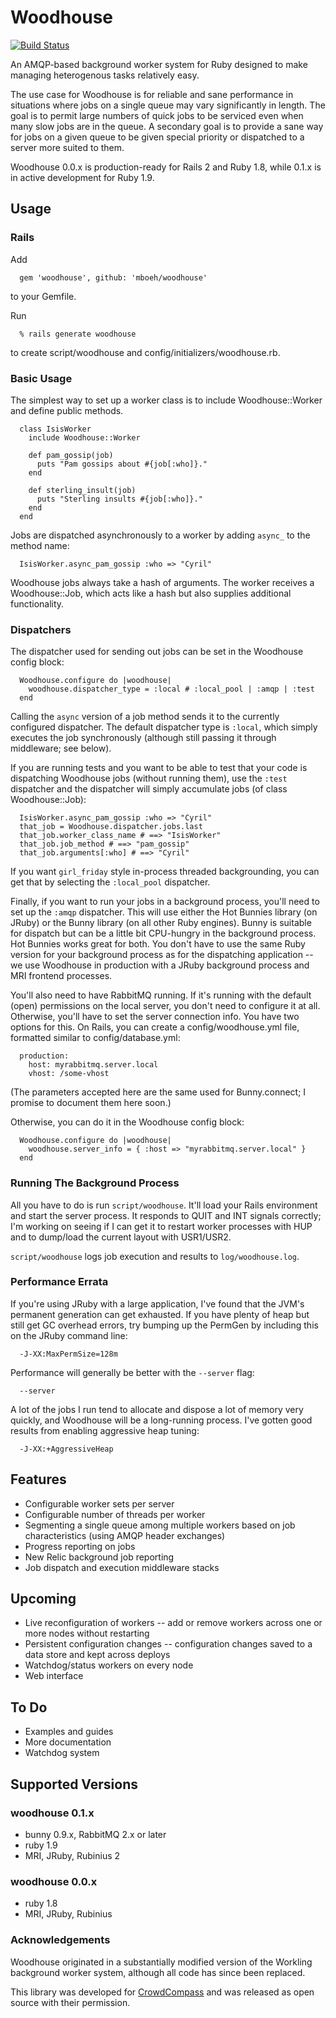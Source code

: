 # Woodhouse

[<img src="https://secure.travis-ci.org/mboeh/woodhouse.png?branch=master" alt="Build Status" />](http://travis-ci.org/mboeh/woodhouse)

An AMQP-based background worker system for Ruby designed to make managing heterogenous tasks relatively easy.

The use case for Woodhouse is for reliable and sane performance in situations where jobs on a single queue may vary significantly
in length. The goal is to permit large numbers of quick jobs to be serviced even when many slow jobs are in the queue. A secondary
goal is to provide a sane way for jobs on a given queue to be given special priority or dispatched to a server more suited to them.

Woodhouse 0.0.x is production-ready for Rails 2 and Ruby 1.8, while 0.1.x is in active development for Ruby 1.9.

## Usage

### Rails

Add

      gem 'woodhouse', github: 'mboeh/woodhouse'

to your Gemfile.

Run
      
      % rails generate woodhouse

to create script/woodhouse and config/initializers/woodhouse.rb.

### Basic Usage

The simplest way to set up a worker class is to include Woodhouse::Worker and define public methods.

      class IsisWorker
        include Woodhouse::Worker

        def pam_gossip(job)
          puts "Pam gossips about #{job[:who]}."
        end

        def sterling_insult(job)
          puts "Sterling insults #{job[:who]}."
        end
      end

Jobs are dispatched asynchronously to a worker by adding `async_` to the method name:

      IsisWorker.async_pam_gossip :who => "Cyril"

Woodhouse jobs always take a hash of arguments. The worker receives a Woodhouse::Job, which acts like a hash
but also supplies additional functionality.

### Dispatchers

The dispatcher used for sending out jobs can be set in the Woodhouse config block:

      Woodhouse.configure do |woodhouse|
        woodhouse.dispatcher_type = :local # :local_pool | :amqp | :test
      end
      
Calling the `async` version of a job method sends it to the currently configured dispatcher. The default dispatcher
type is `:local`, which simply executes the job synchronously (although still passing it through middleware; see below).

If you are running tests and you want to be able to test that your code is dispatching Woodhouse jobs (without running
them), use the `:test` dispatcher and the dispatcher will simply accumulate jobs (of class Woodhouse::Job):

      IsisWorker.async_pam_gossip :who => "Cyril"
      that_job = Woodhouse.dispatcher.jobs.last
      that_job.worker_class_name # ==> "IsisWorker"
      that_job.job_method # ==> "pam_gossip"
      that_job.arguments[:who] # ==> "Cyril"

If you want `girl_friday` style in-process threaded backgrounding, you can get that by selecting the `:local_pool`
dispatcher.

Finally, if you want to run your jobs in a background process, you'll need to set up the `:amqp` dispatcher. This will
use either the Hot Bunnies library (on JRuby) or the Bunny library (on all other Ruby engines). Bunny is suitable for
dispatch but can be a little bit CPU-hungry in the background process. Hot Bunnies works great for both. You don't have
to use the same Ruby version for your background process as for the dispatching application -- we use Woodhouse in production
with a JRuby background process and MRI frontend processes.

You'll also need to have RabbitMQ running. If it's running with the default (open) permissions on the local server, you don't
need to configure it at all. Otherwise, you'll have to set the server connection info. You have two options for this. On Rails,
you can create a config/woodhouse.yml file, formatted similar to config/database.yml:

      production:
        host: myrabbitmq.server.local
        vhost: /some-vhost

(The parameters accepted here are the same used for Bunny.connect; I promise to document them here soon.)

Otherwise, you can do it in the Woodhouse config block:

      Woodhouse.configure do |woodhouse|
        woodhouse.server_info = { :host => "myrabbitmq.server.local" }
      end

### Running The Background Process

All you have to do is run `script/woodhouse`. It'll load your Rails environment and start the server process. It responds to QUIT
and INT signals correctly; I'm working on seeing if I can get it to restart worker processes with HUP and to dump/load the current
layout with USR1/USR2.

`script/woodhouse` logs job execution and results to `log/woodhouse.log`.

### Performance Errata

If you're using JRuby with a large application, I've found that the JVM's permanent generation can get exhausted. If you have
plenty of heap but still get GC overhead errors, try bumping up the PermGen by including this on the JRuby command line:

      -J-XX:MaxPermSize=128m

Performance will generally be better with the `--server` flag:

      --server

A lot of the jobs I run tend to allocate and dispose a lot of memory very quickly, and Woodhouse will be a long-running process.
I've gotten good results from enabling aggressive heap tuning:

      -J-XX:+AggressiveHeap

## Features

* Configurable worker sets per server
* Configurable number of threads per worker
* Segmenting a single queue among multiple workers based on job characteristics (using AMQP header exchanges)
* Progress reporting on jobs
* New Relic background job reporting
* Job dispatch and execution middleware stacks

## Upcoming 

* Live reconfiguration of workers -- add or remove workers across one or more nodes without restarting
* Persistent configuration changes -- configuration changes saved to a data store and kept across deploys
* Watchdog/status workers on every node
* Web interface

## To Do

* Examples and guides
* More documentation
* Watchdog system

## Supported Versions

### woodhouse 0.1.x

* bunny 0.9.x, RabbitMQ 2.x or later
* ruby 1.9
* MRI, JRuby, Rubinius 2

### woodhouse 0.0.x

* ruby 1.8
* MRI, JRuby, Rubinius

### Acknowledgements

Woodhouse originated in a substantially modified version of the Workling background worker system, although all code has since
been replaced.

This library was developed for [CrowdCompass](http://crowdcompass.com) and was released as open source with their permission.
